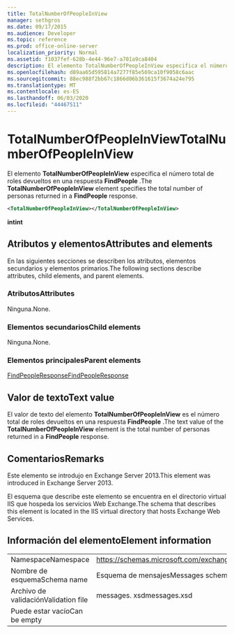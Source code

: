 ```yaml
---
title: TotalNumberOfPeopleInView
manager: sethgros
ms.date: 09/17/2015
ms.audience: Developer
ms.topic: reference
ms.prod: office-online-server
localization_priority: Normal
ms.assetid: f1037fef-628b-4e44-96e7-a701a9ca8404
description: El elemento TotalNumberOfPeopleInView especifica el número total de roles devueltos en una respuesta FindPeople.
ms.openlocfilehash: d89aa65d595814a7277f85e569ca10f9058c6aac
ms.sourcegitcommit: 88ec988f2bb67c1866d06b361615f3674a24e795
ms.translationtype: MT
ms.contentlocale: es-ES
ms.lasthandoff: 06/03/2020
ms.locfileid: "44467511"
---
```

# <a name="totalnumberofpeopleinview"></a><span data-ttu-id="b59e4-103">TotalNumberOfPeopleInView</span><span class="sxs-lookup"><span data-stu-id="b59e4-103">TotalNumberOfPeopleInView</span></span>

<span data-ttu-id="b59e4-104">El elemento **TotalNumberOfPeopleInView** especifica el número total de roles devueltos en una respuesta **FindPeople** .</span><span class="sxs-lookup"><span data-stu-id="b59e4-104">The **TotalNumberOfPeopleInView** element specifies the total number of personas returned in a **FindPeople** response.</span></span> 
  
```XML
<TotalNumberOfPeopleInView></TotalNumberOfPeopleInView>
```

 <span data-ttu-id="b59e4-105">**int**</span><span class="sxs-lookup"><span data-stu-id="b59e4-105">**int**</span></span>
## <a name="attributes-and-elements"></a><span data-ttu-id="b59e4-106">Atributos y elementos</span><span class="sxs-lookup"><span data-stu-id="b59e4-106">Attributes and elements</span></span>

<span data-ttu-id="b59e4-107">En las siguientes secciones se describen los atributos, elementos secundarios y elementos primarios.</span><span class="sxs-lookup"><span data-stu-id="b59e4-107">The following sections describe attributes, child elements, and parent elements.</span></span>
  
### <a name="attributes"></a><span data-ttu-id="b59e4-108">Atributos</span><span class="sxs-lookup"><span data-stu-id="b59e4-108">Attributes</span></span>

<span data-ttu-id="b59e4-109">Ninguna.</span><span class="sxs-lookup"><span data-stu-id="b59e4-109">None.</span></span>
  
### <a name="child-elements"></a><span data-ttu-id="b59e4-110">Elementos secundarios</span><span class="sxs-lookup"><span data-stu-id="b59e4-110">Child elements</span></span>

<span data-ttu-id="b59e4-111">Ninguna.</span><span class="sxs-lookup"><span data-stu-id="b59e4-111">None.</span></span>
  
### <a name="parent-elements"></a><span data-ttu-id="b59e4-112">Elementos principales</span><span class="sxs-lookup"><span data-stu-id="b59e4-112">Parent elements</span></span>

[<span data-ttu-id="b59e4-113">FindPeopleResponse</span><span class="sxs-lookup"><span data-stu-id="b59e4-113">FindPeopleResponse</span></span>](findpeopleresponse.md)
  
## <a name="text-value"></a><span data-ttu-id="b59e4-114">Valor de texto</span><span class="sxs-lookup"><span data-stu-id="b59e4-114">Text value</span></span>

<span data-ttu-id="b59e4-115">El valor de texto del elemento **TotalNumberOfPeopleInView** es el número total de roles devueltos en una respuesta **FindPeople** .</span><span class="sxs-lookup"><span data-stu-id="b59e4-115">The text value of the **TotalNumberOfPeopleInView** element is the total number of personas returned in a **FindPeople** response.</span></span> 
  
## <a name="remarks"></a><span data-ttu-id="b59e4-116">Comentarios</span><span class="sxs-lookup"><span data-stu-id="b59e4-116">Remarks</span></span>

<span data-ttu-id="b59e4-117">Este elemento se introdujo en Exchange Server 2013.</span><span class="sxs-lookup"><span data-stu-id="b59e4-117">This element was introduced in Exchange Server 2013.</span></span>
  
<span data-ttu-id="b59e4-118">El esquema que describe este elemento se encuentra en el directorio virtual IIS que hospeda los servicios Web Exchange.</span><span class="sxs-lookup"><span data-stu-id="b59e4-118">The schema that describes this element is located in the IIS virtual directory that hosts Exchange Web Services.</span></span>
  
## <a name="element-information"></a><span data-ttu-id="b59e4-119">Información del elemento</span><span class="sxs-lookup"><span data-stu-id="b59e4-119">Element information</span></span>

|||
|:-----|:-----|
|<span data-ttu-id="b59e4-120">Namespace</span><span class="sxs-lookup"><span data-stu-id="b59e4-120">Namespace</span></span>  <br/> |https://schemas.microsoft.com/exchange/services/2006/messages  <br/> |
|<span data-ttu-id="b59e4-121">Nombre de esquema</span><span class="sxs-lookup"><span data-stu-id="b59e4-121">Schema name</span></span>  <br/> |<span data-ttu-id="b59e4-122">Esquema de mensajes</span><span class="sxs-lookup"><span data-stu-id="b59e4-122">Messages schema</span></span>  <br/> |
|<span data-ttu-id="b59e4-123">Archivo de validación</span><span class="sxs-lookup"><span data-stu-id="b59e4-123">Validation file</span></span>  <br/> |<span data-ttu-id="b59e4-124">messages. xsd</span><span class="sxs-lookup"><span data-stu-id="b59e4-124">messages.xsd</span></span>  <br/> |
|<span data-ttu-id="b59e4-125">Puede estar vacío</span><span class="sxs-lookup"><span data-stu-id="b59e4-125">Can be empty</span></span>  <br/> ||
   

